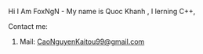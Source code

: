 Hi I Am FoxNgN - My name is Quoc Khanh
, I lerning C++,
 
Contact me:
1. Mail: CaoNguyenKaitou99@gmail.com
